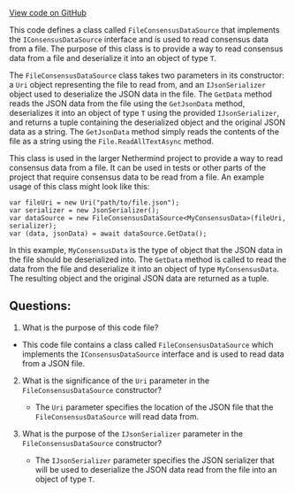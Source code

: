 [View code on GitHub](https://github.com/NethermindEth/nethermind/src/Nethermind/Nethermind.JsonRpc.Test/ConsensusHelperTests.FileConsensusDataSource.cs)

This code defines a class called `FileConsensusDataSource` that implements the `IConsensusDataSource` interface and is used to read consensus data from a file. The purpose of this class is to provide a way to read consensus data from a file and deserialize it into an object of type `T`. 

The `FileConsensusDataSource` class takes two parameters in its constructor: a `Uri` object representing the file to read from, and an `IJsonSerializer` object used to deserialize the JSON data in the file. The `GetData` method reads the JSON data from the file using the `GetJsonData` method, deserializes it into an object of type `T` using the provided `IJsonSerializer`, and returns a tuple containing the deserialized object and the original JSON data as a string. The `GetJsonData` method simply reads the contents of the file as a string using the `File.ReadAllTextAsync` method. 

This class is used in the larger Nethermind project to provide a way to read consensus data from a file. It can be used in tests or other parts of the project that require consensus data to be read from a file. An example usage of this class might look like this:

```
var fileUri = new Uri("path/to/file.json");
var serializer = new JsonSerializer();
var dataSource = new FileConsensusDataSource<MyConsensusData>(fileUri, serializer);
var (data, jsonData) = await dataSource.GetData();
```

In this example, `MyConsensusData` is the type of object that the JSON data in the file should be deserialized into. The `GetData` method is called to read the data from the file and deserialize it into an object of type `MyConsensusData`. The resulting object and the original JSON data are returned as a tuple.
## Questions: 
 1. What is the purpose of this code file?
   - This code file contains a class called `FileConsensusDataSource` which implements the `IConsensusDataSource` interface and is used to read data from a JSON file.

2. What is the significance of the `Uri` parameter in the `FileConsensusDataSource` constructor?
   - The `Uri` parameter specifies the location of the JSON file that the `FileConsensusDataSource` will read data from.

3. What is the purpose of the `IJsonSerializer` parameter in the `FileConsensusDataSource` constructor?
   - The `IJsonSerializer` parameter specifies the JSON serializer that will be used to deserialize the JSON data read from the file into an object of type `T`.